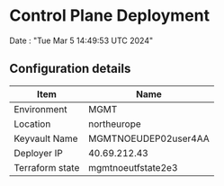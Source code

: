# Control Plane Deployment #

Date : "Tue Mar  5 14:49:53 UTC 2024"

## Configuration details ##

| Item                    | Name                 |
| ----------------------- | -------------------- |
| Environment             | MGMT         |
| Location                | northeurope              |
| Keyvault Name           | MGMTNOEUDEP02user4AA                                |
| Deployer IP             | 40.69.212.43                                        |
| Terraform state         | mgmtnoeutfstate2e3                         |

